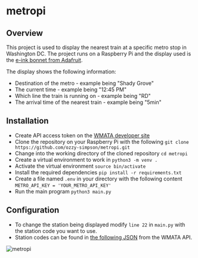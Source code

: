 # metropi

## Overview
This project is used to display the nearest train at a specific metro stop in Washington DC. The project runs on a Raspberry Pi and the display used is the [e-ink bonnet from Adafruit](https://www.adafruit.com/product/4687).

The display shows the following information:
* Destination of the metro - example being "Shady Grove"
* The current time - example being "12:45 PM"
* Which line the train is running on - example being "RD"
* The arrival time of the nearest train - example being "5min"

## Installation
* Create API access token on the [WMATA developer site](https://developer.wmata.com/)
* Clone the repository on your Raspberry Pi with the following `git clone https://github.com/ozzy-simpson/metropi.git`
* Change into the working directory of the cloned repository `cd metropi`
* Create a virtual environment to work in `python3 -m venv .`
* Activate the virtual environment `source bin/activate`
* Install the required dependencies `pip install -r requirements.txt`
* Create a file named `.env` in your directory with the following content `METRO_API_KEY = 'YOUR_METRO_API_KEY'`
* Run the main program `python3 main.py`

## Configuration
* To change the station being displayed modify `line 22` in `main.py` with the station code you want to use.
* Station codes can be found in [the following JSON](https://developer.wmata.com/docs/services/5476364f031f590f38092507/operations/5476364f031f5909e4fe3311?) from the WMATA API.

![metropi](./images/metropi.png)
